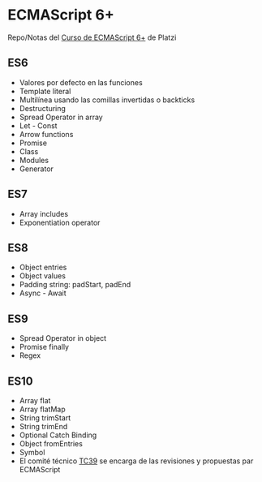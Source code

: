 # ECMAScript 6+
Repo/Notas del [Curso de ECMAScript 6+](https://platzi.com/clases/ecmascript-6/) de Platzi

## ES6
- Valores por defecto en las funciones
- Template literal
- Multilínea usando las comillas invertidas o backticks
- Destructuring
- Spread Operator in array
- Let - Const
- Arrow functions
- Promise
- Class
- Modules
- Generator
## ES7
- Array includes
- Exponentiation operator
## ES8
- Object entries
- Object values
- Padding string: padStart, padEnd
- Async - Await

## ES9
- Spread Operator in object
- Promise finally
- Regex

## ES10
- Array flat
- Array flatMap
- String trimStart
- String trimEnd
- Optional Catch Binding
- Object fromEntries
- Symbol
- El comité técnico [TC39](https://tc39.es/) se encarga de las revisiones y propuestas par ECMAScript